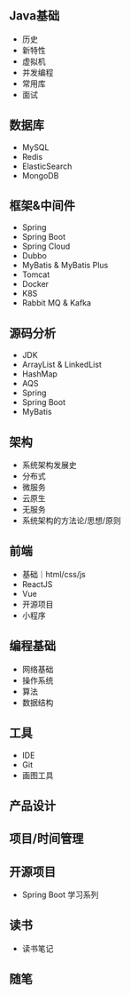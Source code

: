 ## Java基础
- 历史
- 新特性
- 虚拟机
- 并发编程
- 常用库
- 面试

## 数据库
- MySQL
- Redis
- ElasticSearch
- MongoDB

## 框架&中间件
- Spring
- Spring Boot
- Spring Cloud
- Dubbo
- MyBatis & MyBatis Plus
- Tomcat
- Docker
- K8S
- Rabbit MQ & Kafka


## 源码分析
- JDK
- ArrayList & LinkedList
- HashMap
- AQS
- Spring
- Spring Boot
- MyBatis

## 架构
- 系统架构发展史
- 分布式
- 微服务
- 云原生
- 无服务
- 系统架构的方法论/思想/原则

## 前端
- 基础｜html/css/js
- ReactJS
- Vue
- 开源项目
- 小程序

## 编程基础
- 网络基础
- 操作系统
- 算法
- 数据结构

## 工具
- IDE
- Git
- 画图工具

## 产品设计


## 项目/时间管理

## 开源项目
- Spring Boot 学习系列

## 读书
- 读书笔记

## 随笔